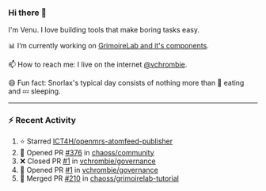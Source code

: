 ### Hi there 👋

I'm Venu. I love building tools that make boring tasks easy.

📊 I’m currently working on [GrimoireLab and it's components](https://chaoss.github.io/grimoirelab).

📫 How to reach me: I live on the internet [@vchrombie](https://www.google.co.in/search?q=vchrombie).

😄 Fun fact: Snorlax's typical day consists of nothing more than :doughnut: eating and :zzz: sleeping.

---

### :zap: Recent Activity

<!--RECENT_ACTIVITY:start-->
1. ⭐ Starred [ICT4H/openmrs-atomfeed-publisher](https://github.com/ICT4H/openmrs-atomfeed-publisher)
2. 💪 Opened PR [#376](https://github.com/chaoss/community/pull/376) in [chaoss/community](https://github.com/chaoss/community)
3. ❌ Closed PR [#1](https://github.com/vchrombie/governance/pull/1) in [vchrombie/governance](https://github.com/vchrombie/governance)
4. 💪 Opened PR [#1](https://github.com/vchrombie/governance/pull/1) in [vchrombie/governance](https://github.com/vchrombie/governance)
5. 🎉 Merged PR [#210](https://github.com/chaoss/grimoirelab-tutorial/pull/210) in [chaoss/grimoirelab-tutorial](https://github.com/chaoss/grimoirelab-tutorial)
<!--RECENT_ACTIVITY:end-->

<!--
**vchrombie/vchrombie** is a ✨ _special_ ✨ repository because its `README.md` (this file) appears on your GitHub profile.

Here are some ideas to get you started:

- 🔭 I’m currently working on ...
- 🌱 I’m currently learning ...
- 👯 I’m looking to collaborate on ...
- 🤔 I’m looking for help with ...
- 💬 Ask me about ...
- 📫 How to reach me: ...
- 😄 Pronouns: ...
- ⚡ Fun fact: ...
-->
